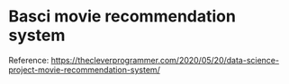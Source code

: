 # Basci movie recommendation system

Reference: https://thecleverprogrammer.com/2020/05/20/data-science-project-movie-recommendation-system/
